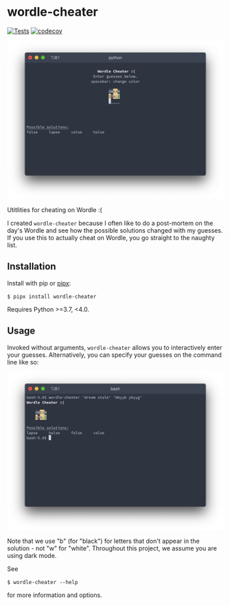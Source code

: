# wordle-cheater

[![Tests](https://github.com/edsq/wordle-cheater/workflows/Tests/badge.svg)](https://github.com/edsq/wordle-cheater/actions?workflow=Tests)
[![codecov](https://codecov.io/gh/edsq/wordle-cheater/branch/main/graph/badge.svg?token=5G6XN19YDV)](https://codecov.io/gh/edsq/wordle-cheater)

![interactive-screenshot](docs/_static/wordle-cheater_interactive.png)

Utitlities for cheating on Wordle :(

I created `wordle-cheater` because I often like to do a post-mortem on the day's Wordle
and see how the possible solutions changed with my guesses.  If you use this to
actually cheat on Wordle, you go straight to the naughty list.


## Installation

Install with pip or [pipx](https://pypa.github.io/pipx/):
```console
$ pipx install wordle-cheater
```

Requires Python >=3.7, <4.0.

## Usage

Invoked without arguments, `wordle-cheater` allows you to interactively enter your
guesses.  Alternatively, you can specify your guesses on the command line like so:

![cli-screenshot](docs/_static/wordle-cheater_cli.png)

Note that we use "b" (for "black") for letters that don't appear in the solution - not
"w" for "white".  Throughout this project, we assume you are using dark mode.

See
```console
$ wordle-cheater --help
```
for more information and options.
